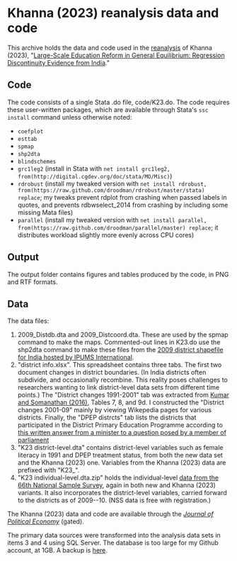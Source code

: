 # Khanna (2023) reanalysis data and code

This archive holds the data and code used in the [reanalysis](https://arxiv.org/abs/XXXX) of Khanna (2023), "[Large-Scale Education Reform in General
Equilibrium: Regression Discontinuity Evidence from India](https://doi.org/10.1086/721619)."

## Code
The code consists of a single Stata .do file, code/K23.do. The code requires these user-written packages, which are available through Stata's `ssc install` command unless otherwise noted:
* `coefplot`
* `esttab`
* `spmap`
* `shp2dta`
* `blindschemes`
* `grc1leg2` (install in Stata with `net install grc1leg2, from(http://digital.cgdev.org/doc/stata/MO/Misc)`)
* `rdrobust` (install my tweaked version with `net install rdrobust, from(https://raw.github.com/droodman/rdrobust/master/stata) replace`; my tweaks prevent rdplot from crashing when passed labels in quotes, and prevents rdbwselect_2014 from crashing by including some missing Mata files)
* `parallel` (install my tweaked version with `net install parallel, from(https://raw.github.com/droodman/parallel/master) replace`; it distributes workload slightly more evenly across CPU cores)

## Output
The output folder contains figures and tables produced by the code, in PNG and RTF formats.

## Data
The data files:

1. 2009_Distdb.dta and 2009_Distcoord.dta. These are used by the spmap command to make the maps. Commented-out lines in K23.do use the shp2dta command to make these files from the [2009 district shapefile for India hosted by IPUMS International](https://international.ipums.org/international/gis_yrspecific_2nd.shtml).
2. "district info.xlsx". This spreadsheet contains three tabs. The first two document changes in district boundaries. (In India districts often subdivide, and occasionally recombine. This reality poses challenges to researchers wanting to link district-level data sets from different time points.) The "District changes 1991-2001" tab was extracted from [Kumar and Somanathan (2016)](http://www.cdedse.org/pdf/work248.pdf), Tables 7, 8, and 9d. I constructed the "District changes 2001-09" mainly by viewing Wikepedia pages for various districts. Finally, the "DPEP distrcts" tab lists the districts that participated in the District Primary Education Programme according to [this written answer from a minister to a question posed by a member of parliament](https://datais.info/loksabha/question/db0cac20ad912c779f1de1c7b7fd60f3/DISTRICT+PRIMARY+EDUCATION+PROGRAMME)
3. "K23 district-level.dta" contains district-level variables such as female literacy in 1991 and DPEP treatment status, from both the new data set and the Khanna (2023) one. Variables from the Khanna (2023) data are prefixed with "K23_".
4. "K23 individual-level.dta.zip" holds the individual-level [data from the 66th National Sample Survey](http://microdata.gov.in/nada43/index.php/catalog/124/data_dictionary#page=F4&tab=data-dictionary), again in both new and Khanna (2023) variants. It also incorporates the district-level variables, carried forward to the districts as of 2009--10. (NSS data is free with registration.)

The Khanna (2023) data and code are available through the [_Journal of Political Economy_](https://doi.org/10.1086/721619) (gated).

The primary data sources were transformed into the analysis data sets in items 3 and 4 using SQL Server. The database is too large for my Github account, at 1GB. A backup is [here](https://1drv.ms/u/s!Avm4GrhZKgeal8kzGkJvZdmClVUdxg?e=MXZq7U).

